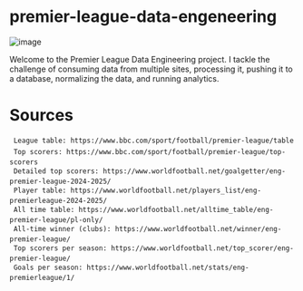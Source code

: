 # premier-league-data-engeneering
![image](https://github.com/user-attachments/assets/bf87f605-46a9-458c-98af-40b165adb7f1)


Welcome to the Premier League Data Engineering project. I tackle the challenge of consuming data from multiple sites, processing it, pushing it to a database, normalizing the data, and running analytics. 

# Sources
     League table: https://www.bbc.com/sport/football/premier-league/table
     Top scorers: https://www.bbc.com/sport/football/premier-league/top-scorers
     Detailed top scorers: https://www.worldfootball.net/goalgetter/eng-premier-league-2024-2025/
     Player table: https://www.worldfootball.net/players_list/eng-premierleague-2024-2025/
     All time table: https://www.worldfootball.net/alltime_table/eng-premier-league/pl-only/
     All-time winner (clubs): https://www.worldfootball.net/winner/eng-premier-league/
     Top scorers per season: https://www.worldfootball.net/top_scorer/eng-premier-league/
     Goals per season: https://www.worldfootball.net/stats/eng-premierleague/1/

